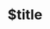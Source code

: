 ---
title: $title
second_title: Aspose.Email for .NET API Reference
description: $description
type: docs
weight: $weight
url: /net/$ref/
---